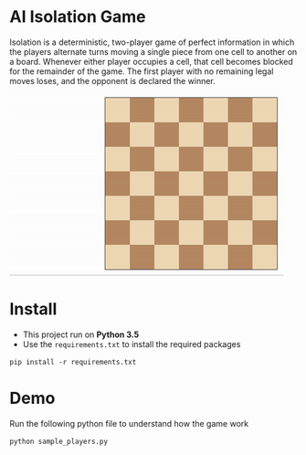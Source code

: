 # AI Isolation Game
Isolation is a deterministic, two-player game of perfect information in which the players alternate turns moving a single piece from one cell to another on a board. Whenever either player occupies a cell, that cell becomes blocked for the remainder of the game. The first player with no remaining legal moves loses, and the opponent is declared the winner.

![Example game of isolation](viz.gif)

# Install
- This project run on **Python 3.5**
- Use the `requirements.txt` to install the required packages
```
pip install -r requirements.txt
```

# Demo
Run the following python file to understand how the game work
```
python sample_players.py
```